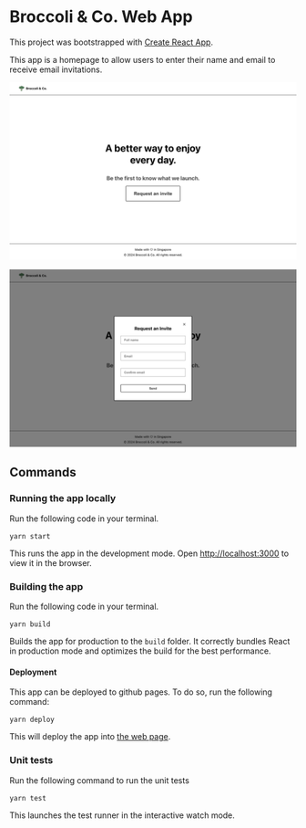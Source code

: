 # Broccoli & Co. Web App

This project was bootstrapped with [Create React App](https://github.com/facebook/create-react-app).

This app is a homepage to allow users to enter their name and email to receive email invitations.

![home page screenshot](public/HomePage.png)

![invitation form screenshot](public/HomePage-Form.png)

## Commands

### Running the app locally

Run the following code in your terminal.

```
yarn start
```

This runs the app in the development mode. Open [http://localhost:3000](http://localhost:3000) to view it in the browser.

### Building the app

Run the following code in your terminal.

```
yarn build
```

Builds the app for production to the `build` folder. It correctly bundles React in production mode and optimizes the build for the best performance.

#### Deployment

This app can be deployed to github pages. To do so, run the following command:

```
yarn deploy
```

This will deploy the app into [the web page](https://pocoyopin.github.io/broccoli-co/).

### Unit tests

Run the following command to run the unit tests

```
yarn test
```

This launches the test runner in the interactive watch mode.
